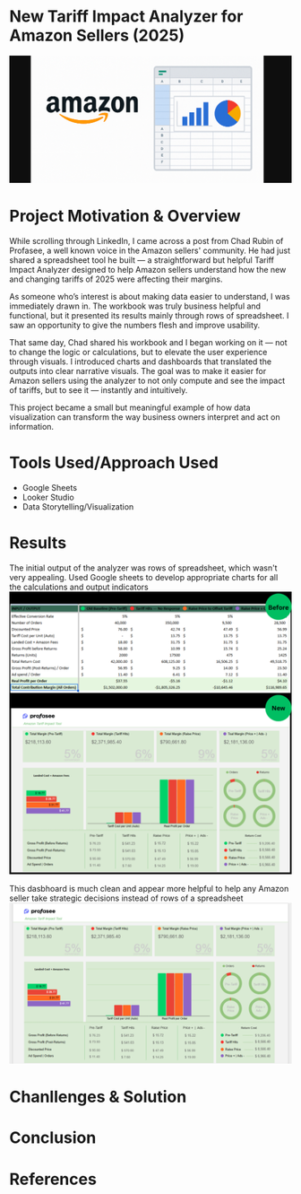 # New Tariff Impact Analyzer for Amazon Sellers (2025)

![Project Banner](images/project_banner.png)

# Project Motivation & Overview
While scrolling through LinkedIn, I came across a post from Chad Rubin of Profasee, a well known voice in the Amazon sellers' community. He had just shared a spreadsheet tool he built — a straightforward but helpful Tariff Impact Analyzer designed to help Amazon sellers understand how the new and changing tariffs of 2025 were affecting their margins.

As someone who’s interest is about making data easier to understand, I was immediately drawn in. The workbook was truly business helpful and functional, but it presented its results mainly through rows of spreadsheet. I saw an opportunity to give the numbers flesh and improve usability.

That same day, Chad shared his workbook and I began working on it — not to change the logic or calculations, but to elevate the user experience through visuals. I introduced charts and dashboards that translated the outputs into clear narrative visuals. The goal was to make it easier for Amazon sellers using the analyzer to not only compute and see the impact of tariffs, but to see it — instantly and intuitively.

This project became a small but meaningful example of how data visualization can transform the way business owners interpret and act on information.

# Tools Used/Approach Used
* Google Sheets
* Looker Studio
* Data Storytelling/Visualization

# Results
The initial output of the analyzer was rows of spreadsheet, which wasn't very appealing. Used Google sheets to develop appropriate charts for all the calculations and output indicators
![Before & New](images/results.png)

This dasbhoard is much clean and appear more helpful to help any Amazon seller take strategic decisions instead of rows of a spreadsheet
![Before & New](images/dashboard.png)

# Chanllenges & Solution

# Conclusion

# References
